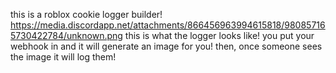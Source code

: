 this is a roblox cookie logger builder! 
https://media.discordapp.net/attachments/866456963994615818/980857165730422784/unknown.png
this is what the logger looks like! you put your webhook in and it will generate an image for you! 
then, once someone sees the image it will log them!
